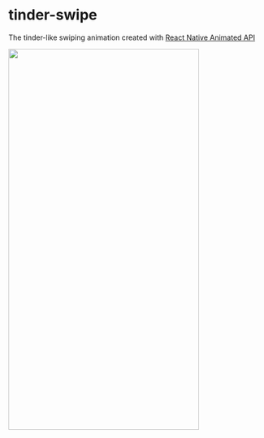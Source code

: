 # tinder-swipe
The tinder-like swiping animation created with <a href="https://reactnative.dev/docs/animated">React Native Animated API</a>

<img src="https://raw.githubusercontent.com/bekazandukeli/tinder-swipe-project/main/assets/github/preview.gif" align="left" height="750" width="375" >
